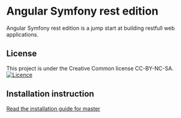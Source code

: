 Angular Symfony rest edition
=============

Angular Symfony rest edition is a jump start at building restfull web applications.

License
-------

This project is under the Creative Common license CC-BY-NC-SA.
[![Licence](http://i.creativecommons.org/l/by-nc-sa/3.0/88x31.png)](https://creativecommons.org/licenses/by-nc-sa/3.0/)


Installation instruction
--------

[Read the installation guide for master](https://github.com/BenoitDdlp/Sympozer-event-manager-app/blob/master/install.md)

